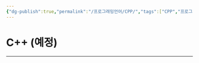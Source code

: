 ```yaml
---
{"dg-publish":true,"permalink":"/프로그래밍언어/CPP/","tags":["CPP","프로그래밍언어"],"created":"2024-02-07T01:12:10.000+09:00","updated":"2024-04-26T11:22:30.567+09:00"}
---
```



# C++ (예정)

---